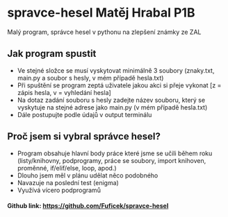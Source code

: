 # spravce-hesel Matěj Hrabal P1B
Malý program, správce hesel v pythonu na zlepšení známky ze ZAL

## Jak program spustit
* Ve stejné složce se musí vyskytovat minimálně 3 soubory (znaky.txt, main.py a soubor s hesly, v mém případě hesla.txt)
* Při spuštění se program zeptá uživatele jakou akci si přeje vykonat [z = zápis hesla, v = vyhledání hesla]
* Na dotaz zadání souboru s hesly zadejte název souboru, který se vyskytuje na stejné adrese jako main.py (v mém případě hesla.txt)
* Dále postupujte podle údajů v output terminálu

## Proč jsem si vybral správce hesel?
* Program obsahuje hlavní body práce které jsme se učili během roku (listy/knihovny, podprogramy, práce se soubory, import knihoven, proměnné, if/elif/else, loop, apod.)
* Dlouho jsem měl v plánu udělat něco podobného
* Navazuje na poslední test (enigma)
* Využívá vícero podprogramů

#### Github link: https://github.com/Fuficek/spravce-hesel
